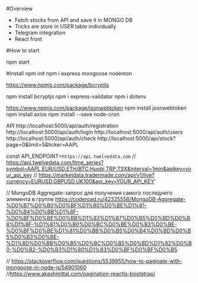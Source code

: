 #Overview
- Fetch stocks from API and save it in MONGO DB
- Tricks are store in USER table individually
- Telegram integration
- React front

#How to start

npm start

#Install
npm init
npm i express mongoose nodemon

https://www.npmjs.com/package/bcryptjs

npm install bcryptjs
npm i express-validator
npm i dotenv

https://www.npmjs.com/package/jsonwebtoken
npm install jsonwebtoken
npm install axios
npm install --save node-cron



API
http://localhost:5000/api/auth/registration
http://localhost:5000/api/auth/login
http://localhost:5000/api/auth/users
http://localhost:5000/api/auth/check
http://localhost:5000/api/stock?page=0&limit=5&ticker=AAPL

const API_ENDPOINT=`https://api.twelvedata.com`
// https://api.twelvedata.com/time_series?symbol=AAPL,EUR/USD,ETH/BTC:Huobi,TRP:TSX&interval=1min&apikey=your_api_key
// https://marketdata.tradermade.com/api/v1/live?currency=EURUSD,GBPUSD,UK100&api_key=YOUR_API_KEY'

// MongoDB Aggregate-запрос для получения самого последнего элемента в группе
https://coderoad.ru/42325556/MongoDB-Aggregate-%D0%B7%D0%B0%D0%BF%D1%80%D0%BE%D1%81-%D0%B4%D0%BB%D1%8F-%D0%BF%D0%BE%D0%BB%D1%83%D1%87%D0%B5%D0%BD%D0%B8%D1%8F-%D1%81%D0%B0%D0%BC%D0%BE%D0%B3%D0%BE-%D0%BF%D0%BE%D1%81%D0%BB%D0%B5%D0%B4%D0%BD%D0%B5%D0%B3%D0%BE-%D1%8D%D0%BB%D0%B5%D0%BC%D0%B5%D0%BD%D1%82%D0%B0-%D0%B2-%D0%B3%D1%80%D1%83%D0%BF%D0%BF%D0%B5

// https://stackoverflow.com/questions/5539955/how-to-paginate-with-mongoose-in-node-js/54901060
//https://www.akashmittal.com/pagination-reactjs-bootstrap/
